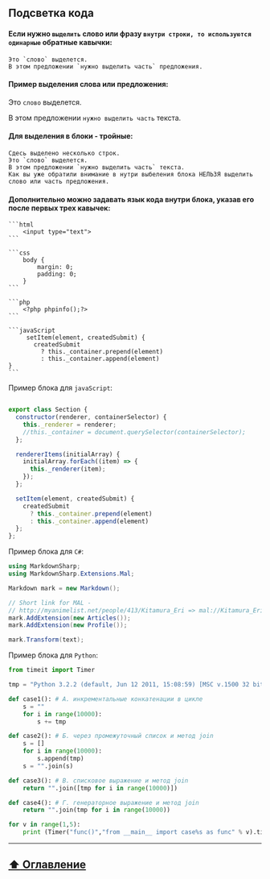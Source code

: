 ## Подсветка кода

#### Если нужно `выделить` слово или фразу `внутри строки, то используются одинарные` обратные кавычки:

```
Это `слово` выделется.
В этом предложении `нужно выделить часть` предложения.
```
#### Пример выделения слова или предложения:

Это `слово` выделется.    
  
В этом предложении `нужно выделить часть` текста.

#### Для выделения в блоки - тройные:

```
Сдесь выделено несколько строк.
Это `слово` выделется.    
В этом предложении `нужно выделить часть` текста.
Как вы уже обратили внимание в нутри выбеления блока НЕЛЬЗЯ выделить слово или часть предложения.
```

#### Дополнительно можно задавать язык кода внутри блока, указав его после первых трех кавычек:

    ```html
        <input type="text">
    ```

    ```css
        body {
            margin: 0;
            padding: 0;
        }
    ```

    ```php
        <?php phpinfo();?>
    ```
    
    ```javaScript
         setItem(element, createdSubmit) {
           createdSubmit
             ? this._container.prepend(element)
             : this._container.append(element)
    }
    ```
Пример блока для `javaScript`:

```javaScript

export class Section {
  constructor(renderer, containerSelector) {
    this._renderer = renderer;
    //this._container = document.querySelector(containerSelector);
  };

  rendererItems(initialArray) {
    initialArray.forEach((item) => {
      this._renderer(item);
    });
  };

  setItem(element, createdSubmit) {
    createdSubmit
      ? this._container.prepend(element)
      : this._container.append(element)
  };
};
```

Пример блока для `C#`:

```C#
using MarkdownSharp;
using MarkdownSharp.Extensions.Mal;

Markdown mark = new Markdown();

// Short link for MAL - 
// http://myanimelist.net/people/413/Kitamura_Eri => mal://Kitamura_Eri
mark.AddExtension(new Articles()); 
mark.AddExtension(new Profile());

mark.Transform(text);
```

Пример блока для `Python`:

```Python
from timeit import Timer

tmp = "Python 3.2.2 (default, Jun 12 2011, 15:08:59) [MSC v.1500 32 bit (Intel)] on win32."

def case1(): # А. инкрементальные конкатенации в цикле
    s = ""
    for i in range(10000):
        s += tmp

def case2(): # Б. через промежуточный список и метод join
    s = []
    for i in range(10000):
        s.append(tmp)
    s = "".join(s)

def case3(): # В. списковое выражение и метод join
    return "".join([tmp for i in range(10000)])

def case4(): # Г. генераторное выражение и метод join
    return "".join(tmp for i in range(10000))

for v in range(1,5):
    print (Timer("func()","from __main__ import case%s as func" % v).timeit(200))
```
___

## [:arrow_up:  Оглавление](https://github.com/BaturinSS/manual-README.md/blob/main/README.md)
